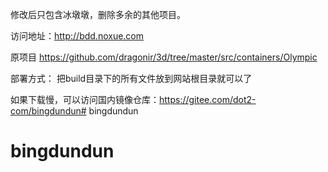 

修改后只包含冰墩墩，删除多余的其他项目。

访问地址：<http://bdd.noxue.com>


原项目 <https://github.com/dragonir/3d/tree/master/src/containers/Olympic>


部署方式： 把build目录下的所有文件放到网站根目录就可以了


如果下载慢，可以访问国内镜像仓库：https://gitee.com/dot2-com/bingdundun# bingdundun
# bingdundun
